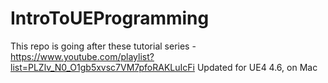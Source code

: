 IntroToUEProgramming
====================

This repo is going after these tutorial series - https://www.youtube.com/playlist?list=PLZlv_N0_O1gb5xvsc7VM7pfoRAKLuIcFi
Updated for UE4 4.6, on Mac
